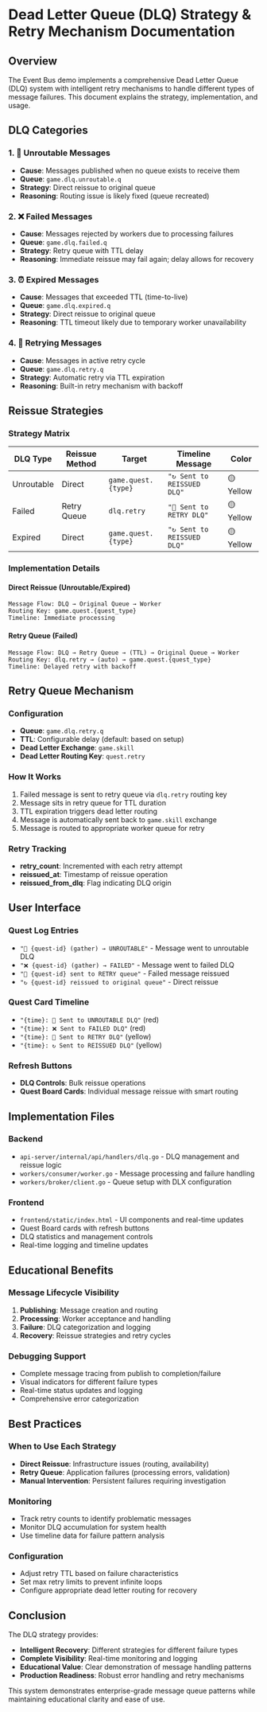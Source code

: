 # Dead Letter Queue (DLQ) Strategy & Retry Mechanism Documentation

## Overview

The Event Bus demo implements a comprehensive Dead Letter Queue (DLQ) system with intelligent retry mechanisms to handle different types of message failures. This document explains the strategy, implementation, and usage.

## DLQ Categories

### 1. 📍 **Unroutable Messages**
- **Cause**: Messages published when no queue exists to receive them
- **Queue**: `game.dlq.unroutable.q`
- **Strategy**: Direct reissue to original queue
- **Reasoning**: Routing issue is likely fixed (queue recreated)

### 2. ❌ **Failed Messages**  
- **Cause**: Messages rejected by workers due to processing failures
- **Queue**: `game.dlq.failed.q`
- **Strategy**: Retry queue with TTL delay
- **Reasoning**: Immediate reissue may fail again; delay allows for recovery

### 3. ⏰ **Expired Messages**
- **Cause**: Messages that exceeded TTL (time-to-live) 
- **Queue**: `game.dlq.expired.q`
- **Strategy**: Direct reissue to original queue
- **Reasoning**: TTL timeout likely due to temporary worker unavailability

### 4. 🔄 **Retrying Messages**
- **Cause**: Messages in active retry cycle
- **Queue**: `game.dlq.retry.q`
- **Strategy**: Automatic retry via TTL expiration
- **Reasoning**: Built-in retry mechanism with backoff

## Reissue Strategies

### Strategy Matrix

| DLQ Type | Reissue Method | Target | Timeline Message | Color |
|----------|----------------|--------|------------------|-------|
| Unroutable | Direct | `game.quest.{type}` | `"↻ Sent to REISSUED DLQ"` | 🟡 Yellow |
| Failed | Retry Queue | `dlq.retry` | `"🔄 Sent to RETRY DLQ"` | 🟡 Yellow |
| Expired | Direct | `game.quest.{type}` | `"↻ Sent to REISSUED DLQ"` | 🟡 Yellow |

### Implementation Details

#### Direct Reissue (Unroutable/Expired)
```
Message Flow: DLQ → Original Queue → Worker
Routing Key: game.quest.{quest_type}
Timeline: Immediate processing
```

#### Retry Queue (Failed)  
```
Message Flow: DLQ → Retry Queue → (TTL) → Original Queue → Worker
Routing Key: dlq.retry → (auto) → game.quest.{quest_type}
Timeline: Delayed retry with backoff
```

## Retry Queue Mechanism

### Configuration
- **Queue**: `game.dlq.retry.q`
- **TTL**: Configurable delay (default: based on setup)
- **Dead Letter Exchange**: `game.skill`
- **Dead Letter Routing Key**: `quest.retry`

### How It Works
1. Failed message is sent to retry queue via `dlq.retry` routing key
2. Message sits in retry queue for TTL duration
3. TTL expiration triggers dead letter routing
4. Message is automatically sent back to `game.skill` exchange
5. Message is routed to appropriate worker queue for retry

### Retry Tracking
- **retry_count**: Incremented with each retry attempt
- **reissued_at**: Timestamp of reissue operation
- **reissued_from_dlq**: Flag indicating DLQ origin

## User Interface

### Quest Log Entries
- `"📍 {quest-id} (gather) → UNROUTABLE"` - Message went to unroutable DLQ
- `"❌ {quest-id} (gather) → FAILED"` - Message went to failed DLQ  
- `"🔄 {quest-id} sent to RETRY queue"` - Failed message reissued
- `"↻ {quest-id} reissued to original queue"` - Direct reissue

### Quest Card Timeline
- `"{time}: 📍 Sent to UNROUTABLE DLQ"` (red)
- `"{time}: ❌ Sent to FAILED DLQ"` (red)
- `"{time}: 🔄 Sent to RETRY DLQ"` (yellow)
- `"{time}: ↻ Sent to REISSUED DLQ"` (yellow)

### Refresh Buttons
- **DLQ Controls**: Bulk reissue operations
- **Quest Board Cards**: Individual message reissue with smart routing

## Implementation Files

### Backend
- `api-server/internal/api/handlers/dlq.go` - DLQ management and reissue logic
- `workers/consumer/worker.go` - Message processing and failure handling
- `workers/broker/client.go` - Queue setup with DLX configuration

### Frontend  
- `frontend/static/index.html` - UI components and real-time updates
- Quest Board cards with refresh buttons
- DLQ statistics and management controls
- Real-time logging and timeline updates

## Educational Benefits

### Message Lifecycle Visibility
1. **Publishing**: Message creation and routing
2. **Processing**: Worker acceptance and handling  
3. **Failure**: DLQ categorization and logging
4. **Recovery**: Reissue strategies and retry cycles

### Debugging Support
- Complete message tracing from publish to completion/failure
- Visual indicators for different failure types
- Real-time status updates and logging
- Comprehensive error categorization

## Best Practices

### When to Use Each Strategy
- **Direct Reissue**: Infrastructure issues (routing, availability)
- **Retry Queue**: Application failures (processing errors, validation)
- **Manual Intervention**: Persistent failures requiring investigation

### Monitoring
- Track retry counts to identify problematic messages
- Monitor DLQ accumulation for system health
- Use timeline data for failure pattern analysis

### Configuration
- Adjust retry TTL based on failure characteristics
- Set max retry limits to prevent infinite loops
- Configure appropriate dead letter routing for recovery

## Conclusion

The DLQ strategy provides:
- **Intelligent Recovery**: Different strategies for different failure types
- **Complete Visibility**: Real-time monitoring and logging
- **Educational Value**: Clear demonstration of message handling patterns
- **Production Readiness**: Robust error handling and retry mechanisms

This system demonstrates enterprise-grade message queue patterns while maintaining educational clarity and ease of use.